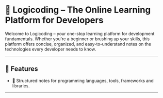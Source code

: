 # 🧠 Logicoding – The Online Learning Platform for Developers

Welcome to Logicoding – your one-stop learning platform for development fundamentals. Whether you're a beginner or brushing up your skills, this platform offers concise, organized, and easy-to-understand notes on the technologies every developer needs to know.

---

## 🚀 Features

- 📘 Structured notes for programming languages, tools, frameworks and libraries.
---
